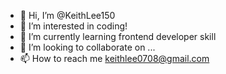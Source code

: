 - 👋 Hi, I’m @KeithLee150
- 👀 I’m interested in coding!
- 🌱 I’m currently learning frontend developer skill
- 💞️ I’m looking to collaborate on ...
- 📫 How to reach me keithlee0708@gmail.com

<!---
KeithLee150/KeithLee150 is a ✨ special ✨ repository because its `README.md` (this file) appears on your GitHub profile.
You can click the Preview link to take a look at your changes.
--->
